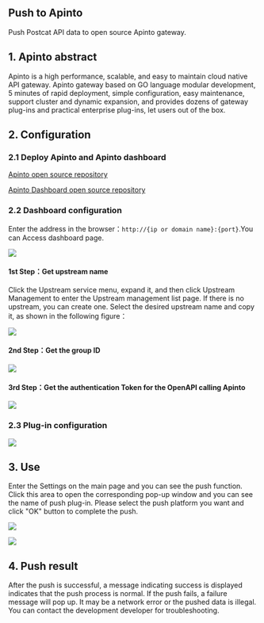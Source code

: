 ## Push to Apinto
Push Postcat API data to open source Apinto gateway.
## 1. Apinto abstract
Apinto is a high performance, scalable, and easy to maintain cloud native API gateway.
Apinto gateway based on GO language modular development, 5 minutes of rapid deployment, simple configuration, easy maintenance, support cluster and dynamic expansion, and provides dozens of gateway plug-ins and practical enterprise plug-ins, let users out of the box.
## 2. Configuration

### 2.1 Deploy Apinto and Apinto dashboard
[Apinto open source repository](https://github.com/eolinker/apinto)

[Apinto Dashboard open source repository](https://github.com/eolinker/apinto-dashboard)

### 2.2 Dashboard configuration
Enter the address in the browser：`http://{ip or domain name}:{port}`.You can Access dashboard page.

![](http://data.eolinker.com/course/hA87gFs093ed5f3ffb14c8d65d57704b9e968287f775cce.png)
#### 1st Step：Get upstream name
Click the Upstream service menu, expand it, and then click Upstream Management to enter the Upstream management list page. If there is no upstream, you can create one. Select the desired upstream name and copy it, as shown in the following figure：

![](http://data.eolinker.com/course/p98sgww86d4c5f67849c7ec59ddb8d4297dc7337b524177.png)
#### 2nd Step：Get the group ID
![](http://data.eolinker.com/course/676MnzK6b8c6f4bb9c62f1f2bfc19f476c7da4d18a2a5ac.jpeg)
#### 3rd Step：Get the authentication Token for the OpenAPI calling Apinto

![](http://data.eolinker.com/course/jTDRMGta7cc217885627c273be2c1a3e7f2008506e308f8.png)

### 2.3 Plug-in configuration

![](http://data.eolinker.com/course/y7RiZzwd7d3116b3b265a53d6c8a5bd5ff91587f6048a85.jpeg)

## 3. Use

Enter the Settings on the main page and you can see the push function. Click this area to open the corresponding pop-up window and you can see the name of push plug-in. Please select the push platform you want and click "OK" button to complete the push.

![](http://data.eolinker.com/course/S2LyR6Y9c78e885d3b3526165663e6bc8f3389a4980a99f.jpeg)

![](http://data.eolinker.com/course/DTvpaYp5975c49b291a5131300582629d82d0e5fd218e79.jpeg)

## 4. Push result

After the push is successful, a message indicating success is displayed indicates that the push process is normal. If the push fails, a failure message will pop up. It may be a network error or the pushed data is illegal. You can contact the development developer for troubleshooting.